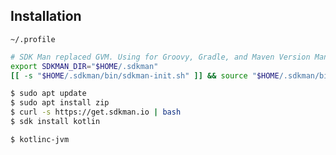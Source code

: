 ## Installation

`~/.profile`
```bash
# SDK Man replaced GVM. Using for Groovy, Gradle, and Maven Version Management
export SDKMAN_DIR="$HOME/.sdkman"
[[ -s "$HOME/.sdkman/bin/sdkman-init.sh" ]] && source "$HOME/.sdkman/bin/sdkman-init.sh"
```

```bash
$ sudo apt update
$ sudo apt install zip
$ curl -s https://get.sdkman.io | bash
$ sdk install kotlin
```


```bash
$ kotlinc-jvm
```
